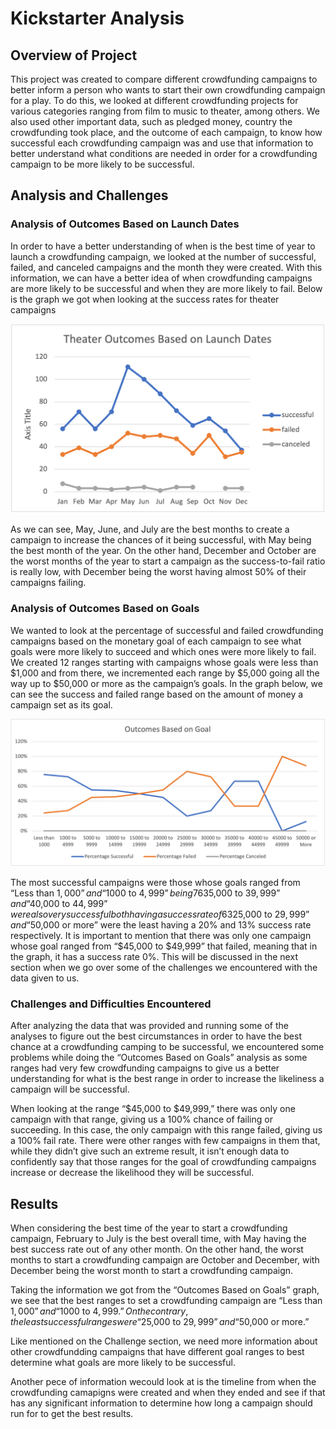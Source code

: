 # Kickstarter Analysis 

## Overview of Project
This project was created to compare different crowdfunding campaigns to better inform a person who wants to start their own crowdfunding campaign for a play. To do this, we looked at different crowdfunding projects for various categories ranging from film to music to theater, among others. We also used other important data, such as pledged money, country the crowdfunding took place, and the outcome of each campaign, to know how successful each crowdfunding campaign was and use that information to better understand what conditions are needed in order for a crowdfunding campaign to be more likely to be successful. 

## Analysis and Challenges

### Analysis of Outcomes Based on Launch Dates

In order to have a better understanding of when is the best time of year to launch a crowdfunding campaign, we looked at the number of successful, failed, and canceled campaigns and the month they were created. With this information, we can have a better idea of when crowdfunding campaigns are more likely to be successful and when they are more likely to fail. Below is the graph we got when looking at the success rates for theater campaigns 

![Alt text](https://github.com/dntalx/kickstarter-analysis/blob/main/Resources/Theater_Outcomes_vs_Launch.png)

As we can see, May, June, and July are the best months to create a campaign to increase the chances of it being successful, with May being the best month of the year. On the other hand, December and October are the worst months of the year to start a campaign as the success-to-fail ratio is really low, with December being the worst having almost 50% of their campaigns failing.

### Analysis of Outcomes Based on Goals

We wanted to look at the percentage of successful and failed crowdfunding campaigns based on the monetary goal of each campaign to see what goals were more likely to succeed and which ones were more likely to fail. We created 12 ranges starting with campaigns whose goals were less than $1,000 and from there, we incremented each range by $5,000 going all the way up to $50,000 or more as the campaign’s goals. In the graph below, we can see the success and failed range based on the amount of money a campaign set as its goal.

![Alt text](https://github.com/dntalx/kickstarter-analysis/blob/main/Resources/Outcomes_vs_Goals.png)

The most successful campaigns were those whose goals ranged from “Less than $1,000” and “$1000 to $4,999” being 76% and 73% respectively. It is also significant to point out that campaigns that ranged from “$35,000 to $39,999” and “$40,000 to $44,999” were also very successful both having a success rate of 63%. However, both ranges had only 6 and 3 campaigns each respectively. Campaigns whose goals were from “$25,000 to $29,999” and “$50,000 or more” were the least having a 20% and 13% success rate respectively. It is important to mention that there was only one campaign whose goal ranged from  “$45,000 to $49,999” that failed, meaning that in the graph, it has a success rate 0%. This will be discussed in the next section when we go over some of the challenges we encountered with the data given to us.

### Challenges and Difficulties Encountered

After analyzing the data that was provided and running some of the analyses to figure out the best circumstances in order to have the best chance at a crowdfunding camping to be successful, we encountered some problems while doing the “Outcomes Based on Goals” analysis as some ranges had very few crowdfunding campaigns to give us a better understanding for what is the best range in order to increase the likeliness a campaign will be successful. 

When looking at the range “$45,000 to $49,999,” there was only one campaign with that range, giving us a 100% chance of failing or succeeding. In this case, the only campaign with this range failed, giving us a 100% fail rate. There were other ranges with few campaigns in them that, while they didn’t give such an extreme result, it isn’t enough data to confidently say that those ranges for the goal of crowdfunding campaigns increase or decrease the likelihood they will be successful.

## Results

When considering the best time of the year to start a crowdfunding campaign, February to July is the best overall time, with May having the best success rate out of any other month. On the other hand, the worst months to start a crowdfunding campaign are October and December, with December being the worst month to start a crowdfunding campaign.

Taking the information we got from the “Outcomes Based on Goals” graph, we see that the best ranges to set a crowdfunding campaign are “Less than $1,000” and “$1000 to $4,999.” 
On the contrary, the least successful ranges were “$25,000 to $29,999” and “$50,000 or more.” 

Like mentioned on the Challenge section, we need more information about other crowdfundding campaigns that have different goal ranges to best determine what goals are more likely to be successful. 

Another pece of information wecould look at is the timeline from when the crowdfunding camapigns were created and when they ended and see if that has any significant information to determine how long a campaign should run for to get the best results. 
